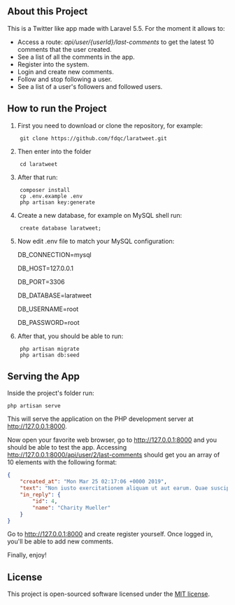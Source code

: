 
## About this Project

This is a Twitter like app made with Laravel 5.5. For the moment it allows to:

- Access a route: *api/user/{userId}/last-comments* to get the latest 10 comments that the user created.
- See a list of all the comments in the app.
- Register into the system.
- Login and create new comments.
- Follow and stop following a user.
- See a list of a user's followers and followed users.

## How to run the Project

1. First you need to download or clone the repository, for example:

```git
	git clone https://github.com/fdqc/laratweet.git
```

2. Then enter into the folder

```shell
	cd laratweet
```

3. After that run:

```shell
    composer install
    cp .env.example .env
    php artisan key:generate
```

4. Create a new database, for example on MySQL shell run:

```mysql
	create database laratweet;
```

5. Now edit .env file to match your MySQL configuration:

   DB_CONNECTION=mysql

   DB_HOST=127.0.0.1

   DB_PORT=3306

   DB_DATABASE=laratweet

   DB_USERNAME=root

   DB_PASSWORD=root

6. After that, you should be able to run:

```shell
    php artisan migrate
    php artisan db:seed
```

## Serving the App

Inside the project's folder run:

```shell
php artisan serve
```

This will serve the application on the PHP development server at http://127.0.0.1:8000.

Now open your favorite web browser, go to http://127.0.0.1:8000 and you should be able to test the app. Accessing http://127.0.0.1:8000/api/user/2/last-comments should get you an array of 10 elements with the following format:


```json
{
	"created_at": "Mon Mar 25 02:17:06 +0000 2019",
	"text": "Non iusto exercitationem aliquam ut aut earum. Quae suscipit illum minus quis consequatur. Aperiam ut ipsum quia et.",
	"in_reply": {
		"id": 4,
		"name": "Charity Mueller"
	}
}
```

Go to http://127.0.0.1:8000 and create register yourself. Once logged in, you'll be able to add new comments.

Finally, enjoy!

## License

This project is open-sourced software licensed under the [MIT license](https://opensource.org/licenses/MIT).
